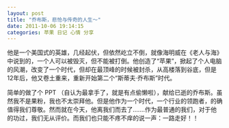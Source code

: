 ```yaml
---
layout: post 
title: "乔布斯，悲怆与传奇的人生～"
date: 2011-10-06 19:14:15
categories: 苹果 日记 心情 分享
---
```


他是一个美国式的英雄，几经起伏，但依然屹立不倒，就像海明威在《老人与海》中说到的，一个人可以被毁灭，但不能被打倒。他创造了“苹果”，掀起了个人电脑的风潮，改变了一个时代，但却在最顶峰的时候被封杀，从高楼落到谷底，但是12年后，他又卷土重来，重新开始第二个“斯蒂夫·乔布斯”时代。

简单的做了个 PPT （自认为最拿手了，就是有点偷懒啦），献给已逝的乔布斯。虽然我不是果粉，我也不太崇拜他。但是他作为一个时代，一个行业的领跑者，的确值得我们尊敬。然而就在今天，他离我们而去了.......作为最普通的我们，对于他的功过，我们无从评价。而我们也只能不疼不痒的说一声：一路走好！！
